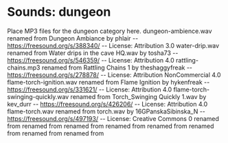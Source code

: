 # Sounds: dungeon

Place MP3 files for the dungeon category here.
dungeon-ambience.wav renamed from Dungeon Ambiance by phlair -- https://freesound.org/s/388340/ -- License: Attribution 3.0
water-drip.wav renamed from Water drips in the cave HQ.wav by tosha73 -- https://freesound.org/s/546359/ -- License: Attribution 4.0
rattling-chains.mp3 renamed from Rattling Chains 1 by theshaggyfreak -- https://freesound.org/s/278878/ -- License: Attribution NonCommercial 4.0
flame-torch-ignition.wav renamed from Flame Ignition by hykenfreak -- https://freesound.org/s/331621/ -- License: Attribution 4.0
flame-torch-swinging-quickly.wav renamed from Torch_Swinging Quickly 1.wav by kev_durr -- https://freesound.org/s/426206/ -- License: Attribution 4.0
flame-torch.wav renamed from torch.wav by 16GPanskaSibinska_N -- https://freesound.org/s/497193/ -- License: Creative Commons 0
 renamed from 
 renamed from 
 renamed from 
 renamed from 
 renamed from 
 renamed from 
 renamed from 
 renamed from 
